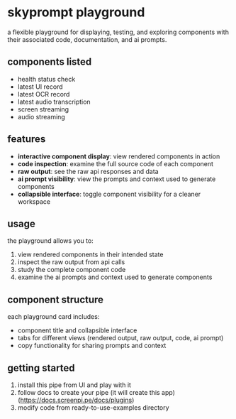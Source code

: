 # skyprompt playground

a flexible playground for displaying, testing, and exploring components with their associated code, documentation, and ai prompts.

<!-- <img width="1312" alt="screenshot of component playground" src="https://github.com/user-attachments/assets/3e5abd07-0a3c-4c3b-8351-5107beb4fb10"> -->

## components listed

- health status check
- latest UI record
- latest OCR record
- latest audio transcription
- screen streaming
- audio streaming

## features

- **interactive component display**: view rendered components in action
- **code inspection**: examine the full source code of each component
- **raw output**: see the raw api responses and data
- **ai prompt visibility**: view the prompts and context used to generate components
- **collapsible interface**: toggle component visibility for a cleaner workspace

## usage

the playground allows you to:

1. view rendered components in their intended state
2. inspect the raw output from api calls
3. study the complete component code
4. examine the ai prompts and context used to generate components

## component structure

each playground card includes:
- component title and collapsible interface
- tabs for different views (rendered output, raw output, code, ai prompt)
- copy functionality for sharing prompts and context

## getting started

1. install this pipe from UI and play with it
2. follow docs to create your pipe (it will create this app) (https://docs.screenpi.pe/docs/plugins)
3. modify code from ready-to-use-examples directory

